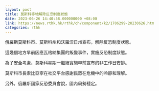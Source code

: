 ```yaml
---
layout: post
title: 莫斯科等地解除反恐制度狀態
date: 2023-06-26 14:40:58.000000000 +08:00
link: https://news.rthk.hk/rthk/ch/component/k2/1706299-20230626.htm
categories: rthk
---
```


俄羅斯莫斯科市、莫斯科州和沃羅涅日州宣布，解除反恐制度狀態。

這幾個地方早前因應瓦格納集團的叛變事件，實施反恐制度狀態。

為了安全考慮，莫斯科星期一繼續實施早前宣布的非工作日安排。

莫斯科市長索比亞寧在社交平台感謝民眾在危機中的冷靜和理解。

另外，俄羅斯國家反恐委員會說，國內局勢穩定。
